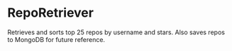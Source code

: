 # RepoRetriever

Retrieves and sorts top 25 repos by username and stars.
Also saves repos to MongoDB for future reference.
